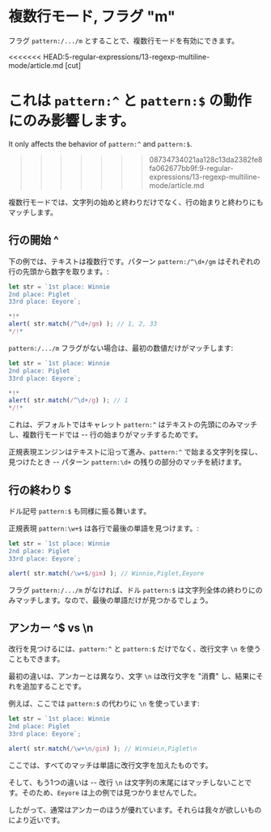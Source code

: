 # 複数行モード, フラグ "m"

フラグ `pattern:/.../m` とすることで、複数行モードを有効にできます。

<<<<<<< HEAD:5-regular-expressions/13-regexp-multiline-mode/article.md
[cut]

これは `pattern:^` と `pattern:$` の動作にのみ影響します。
=======
It only affects the behavior of `pattern:^` and `pattern:$`.
>>>>>>> 08734734021aa128c13da2382fe8fa062677bb9f:9-regular-expressions/13-regexp-multiline-mode/article.md

複数行モードでは、文字列の始めと終わりだけでなく、行の始まりと終わりにもマッチします。

## 行の開始 ^

下の例では、テキストは複数行です。パターン `pattern:/^\d+/gm` はそれぞれの行の先頭から数字を取ります。:

```js run
let str = `1st place: Winnie
2nd place: Piglet
33rd place: Eeyore`;

*!*
alert( str.match(/^\d+/gm) ); // 1, 2, 33
*/!*
```

`pattern:/.../m` フラグがない場合は、最初の数値だけがマッチします:


```js run
let str = `1st place: Winnie
2nd place: Piglet
33rd place: Eeyore`;

*!*
alert( str.match(/^\d+/g) ); // 1
*/!*
```

これは、デフォルトではキャレット `pattern:^` はテキストの先頭にのみマッチし、複数行モードでは -- 行の始まりがマッチするためです。

正規表現エンジンはテキストに沿って進み、`pattern:^` で始まる文字列を探し、見つけたとき -- パターン `pattern:\d+` の残りの部分のマッチを続けます。

## 行の終わり $

ドル記号 `pattern:$` も同様に振る舞います。

正規表現 `pattern:\w+$` は各行で最後の単語を見つけます。:

```js run
let str = `1st place: Winnie
2nd place: Piglet
33rd place: Eeyore`;

alert( str.match(/\w+$/gim) ); // Winnie,Piglet,Eeyore
```

フラグ `pattern:/.../m` がなければ、ドル `pattern:$` は文字列全体の終わりにのみマッチします。なので、最後の単語だけが見つかるでしょう。

## アンカー ^$ vs \n

改行を見つけるには、`pattern:^` と `pattern:$` だけでなく、改行文字 `\n` を使うこともできます。

最初の違いは、アンカーとは異なり、文字 `\n` は改行文字を "消費" し、結果にそれを追加することです。

例えば、ここでは `pattern:$` の代わりに `\n` を使っています:

```js run
let str = `1st place: Winnie
2nd place: Piglet
33rd place: Eeyore`;

alert( str.match(/\w+\n/gim) ); // Winnie\n,Piglet\n
```

ここでは、すべてのマッチは単語に改行文字を加えたものです。

そして、もう1つの違いは -- 改行 `\n` は文字列の末尾にはマッチしないことです。そのため、`Eeyore` は上の例では見つかりませんでした。

したがって、通常はアンカーのほうが優れています。それらは我々が欲しいものにより近いです。
